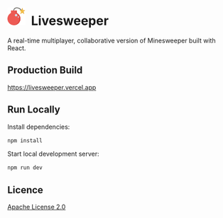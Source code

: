 # <img src="public/favicon.png" height="40"> &nbsp;Livesweeper

A real-time multiplayer, collaborative version of Minesweeper built with React.

## Production Build

https://livesweeper.vercel.app

## Run Locally

Install dependencies:

```bash
npm install
```

Start local development server:

```bash
npm run dev
```

## Licence

[Apache License 2.0](LICENSE)
